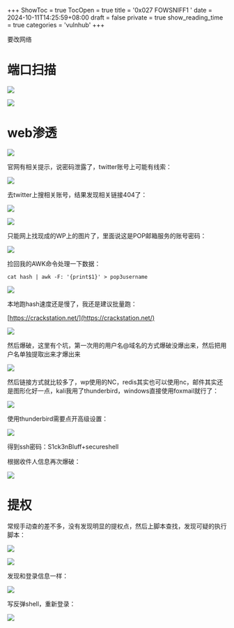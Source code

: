 +++
ShowToc = true
TocOpen = true
title = '0x027 FOWSNIFF1 '
date = 2024-10-11T14:25:59+08:00
draft = false
private = true
show_reading_time = true
categories = 'vulnhub'
+++



要改网络

# 端口扫描

![](/vulnhub_img/WEBRESOURCE14a2ee882388d33ff985c0ad8862ce93截图.png)

![](/vulnhub_img/WEBRESOURCE720c1716364a146d7d7bff5f592fa15f截图.png)

# web渗透

![](/vulnhub_img/WEBRESOURCE7f7dd3103e49016f81c1e51f23175c3d截图.png)

官网有相关提示，说密码泄露了，twitter账号上可能有线索：

![](/vulnhub_img/WEBRESOURCE0144f3218f1bb2dc1a2ef171cbca8391截图.png)

去twitter上搜相关账号，结果发现相关链接404了：

![](/vulnhub_img/WEBRESOURCEcd12db52b26cb29f60841da70b99f26c截图.png)

![](/vulnhub_img/WEBRESOURCE6b9a855ff01705aeca4cb5c61946ad80截图.png)

只能网上找现成的WP上的图片了，里面说这是POP邮箱服务的账号密码：

![](/vulnhub_img/WEBRESOURCEa1c3637bed4dc1ed3451996caa2ce43f截图.png)

捡回我的AWK命令处理一下数据：

```
cat hash | awk -F: '{print$1}' > pop3username
```

![](/vulnhub_img/WEBRESOURCE42995391e967fc9899dde93b8c3edc2a截图.png)

本地跑hash速度还是慢了，我还是建议批量跑：

[https://crackstation.net/](https://crackstation.net/)

![](/vulnhub_img/WEBRESOURCEd28be300a3b0ce3a10d35e604df52a93截图.png)

然后爆破，这里有个坑，第一次用的用户名@域名的方式爆破没爆出来，然后把用户名单独提取出来才爆出来

![](/vulnhub_img/WEBRESOURCE4cb2e22638e28598253b21cebf345b2b截图.png)

然后链接方式就比较多了，wp使用的NC，redis其实也可以使用nc，邮件其实还是图形化好一点，kali我用了thunderbird，windows直接使用foxmail就行了：

![](/vulnhub_img/WEBRESOURCE82d101b53c58dec83905d7599d382206截图.png)

使用thunderbird需要点开高级设置：

![](/vulnhub_img/WEBRESOURCE8931ab0842845b4b60f2d0d5382e4c94截图.png)

得到ssh密码：S1ck3nBluff+secureshell

根据收件人信息再次爆破：

![](/vulnhub_img/WEBRESOURCE4f0545d0e0fd5f226875388e111d42cc截图.png)

# 提权

常规手动查的差不多，没有发现明显的提权点，然后上脚本查找，发现可疑的执行脚本：

![](/vulnhub_img/WEBRESOURCEa12c89750bf80fcd36f4d97499bc847c截图.png)

![](/vulnhub_img/WEBRESOURCEd2675bc5e5748d740cf098aefef32f1c截图.png)

发现和登录信息一样：

![](/vulnhub_img/WEBRESOURCEb3674d9c08407f58df270222ac4747dd截图.png)

写反弹shell，重新登录：

![](/vulnhub_img/WEBRESOURCE02bf985f28fa5b4d635bb9e62121418e截图.png)
